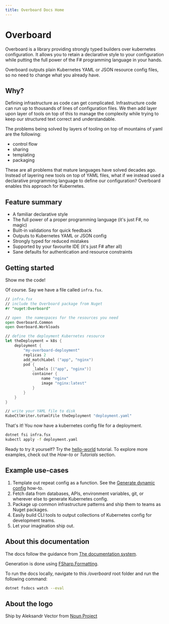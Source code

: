 ```yaml
---
title: Overboard Docs Home
---
```

# Overboard

Overboard is a library providing strongly typed builders over kubernetes configuration. It allows you to retain a declarative style to your configuration while putting the full power of the F# programming language in your hands.

Overboard outputs plain Kubernetes YAML or JSON resource config files, so no need to change what you already have.

## Why?

Defining infrastructure as code can get complicated. Infrastructure code can run up to thousands of lines of configuration files. We then add layer upon layer of tools on top of this to manage the complexity while trying to keep our structured text correct and understandable.

The problems being solved by layers of tooling on top of mountains of yaml are the following:

- control flow
- sharing
- templating
- packaging

These are all problems that mature languages have solved decades ago. Instead of layering new tools on top of YAML files, what if we instead used a declarative programming language to define our configuration? Overboard enables this approach for Kubernetes.

## Feature summary

- A familiar declarative style
- The full power of a proper programming language (it's just F#, no magic)
- Built-in validations for quick feedback
- Outputs to Kubernetes YAML or JSON config
- Strongly typed for reduced mistakes
- Supported by your favourite IDE (it's just F# after all)
- Sane defaults for authentication and resource constraints

## Getting started

Show me the code! 

Of course. Say we have a file called `infra.fsx`.

```fsharp
// infra.fsx
// include the Overboard package from Nuget
#r "nuget:Overboard"

// open  the namespaces for the resources you need
open Overboard.Common
open Overboard.Workloads

// define the deployment Kubernetes resource
let theDeployment = k8s {
    deployment {
        "my-overboard-deployment"
        replicas 2
        add_matchLabel ("app", "nginx")
        pod {
            _labels [("app", "nginx")]
            container {
                name "nginx"
                image "nginx:latest"
            }
        }
    }
}

// write your YAML file to disk
KubeCtlWriter.toYamlFile theDeployment "deployment.yaml"
```

That's it! You now have a kubernetes config file for a deployment.

```bash
dotnet fsi infra.fsx
kubectl apply -f deployment.yaml
```

Ready to try it yourself? Try the [hello-world](tutorials/hello-world.fsx) tutorial. To explore more examples, check out the *How-to* or *Tutorials* section.

## Example use-cases

1. Template out repeat config as a function. See the [Generate dynamic config](4_generate-dynamic-config.fsx) how-to.
2. Fetch data from databases, APIs, environment variables, git, or wherever else to generate Kubernetes config.
3. Package up common infrastructure patterns and ship them to teams as Nuget packages.
4. Easily build CLI tools to output collections of Kubernetes config for development teams.
5. Let your imagination ship out.

## About this documentation

The docs follow the guidance from [The documentation system](https://documentation.divio.com/).

Generation is done using [FSharp.Formatting](https://fsprojects.github.io/FSharp.Formatting/).

To run the docs locally, navigate to this _/overboard_ root folder and run the following command:

```bash
dotnet fsdocs watch --eval
```

## About the logo

Ship by Aleksandr Vector from <a href="https://thenounproject.com/browse/icons/term/ship/" target="_blank" title="Ship Icons">Noun Project</a>